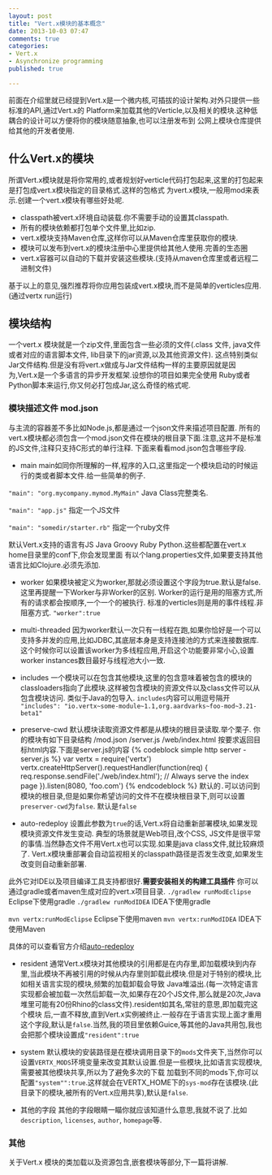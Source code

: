 ```yaml
---
layout: post
title: "Vert.x模块的基本概念"
date: 2013-10-03 07:47
comments: true
categories:
- Vert.x
- Asynchronize programming
published: true

---
```


前面在介绍里就已经提到Vert.x是一个微内核,可插拔的设计架构.对外只提供一些标准的API,通过Vert.x的
Platform来加载其他的Verticle,以及相关的模块.这种低耦合的设计可以方便将你的模块随意抽象,也可以注册发布到
公网上模块仓库提供给其他的开发者使用.

## 什么Vert.x的模块 ##
所谓Vert.x模块就是将你常用的,或者规划好verticle代码打包起来,这里的打包起来是打包成vert.x模块指定的目录格式.这样的包格式
为vert.x模块,一般用mod来表示.创建一个vert.x模块有哪些好处呢.

* classpath被vert.x环境自动装载.你不需要手动的设置其classpath.
* 所有的模块依赖都打包单个文件里,比如zip.
* vert.x模块支持Maven仓库,这样你可以从Maven仓库里获取你的模块.
* 模块可以发布到vert.x的模块注册中心里提供给其他人使用.完善的生态圈
* vert.x容器可以自动的下载并安装这些模块.(支持从maven仓库里或者远程二进制文件)

基于以上的意见,强烈推荐将你应用包装成vert.x模块,而不是简单的verticles应用.(通过vertx run运行)

## 模块结构 ##
一个vert.x 模块就是一个zip文件,里面包含一些必须的文件(.class 文件, java文件 或者对应的语言脚本文件, lib目录下的jar资源,以及其他资源文件).
这点特别类似Jar文件结构.但是没有将vert.x做成与Jar文件结构一样的主要原因就是因为,Vert.x是一个多语言的异步开发框架.设想你的项目如果完全使用
Ruby或者Python脚本来运行,你又何必打包成Jar,这么奇怪的格式呢.

### 模块描述文件 mod.json ###
与主流的容器差不多比如Node.js,都是通过一个json文件来描述项目配置.
所有的vert.x模块都必须包含一个mod.json文件在模块的根目录下面.注意,这并不是标准的JS文件,注释只支持C形式的单行注释.
下面来看看mod.json包含哪些字段.

* main
main如同你所理解的一样,程序的入口,这里指定一个模块启动的时候运行的类或者脚本文件.给一些简单的例子.

`"main": "org.mycompany.mymod.MyMain"` Java Class完整类名.

`"main": "app.js"` 指定一个JS文件

`"main": "somedir/starter.rb"` 指定一个ruby文件

默认Vert.x支持的语言有JS Java Groovy Ruby Python.这些都配置在vert.x home目录里的conf下,你会发现里面
有以个lang.properties文件,如果要支持其他语言比如Clojure.必须先添加.

* worker
如果模块被定义为worker,那就必须设置这个字段为true.默认是false.
这里再提醒一下Worker与非Worker的区别. Worker的运行是用的阻塞方式,所有的请求都会按顺序,一个一个的被执行.
标准的verticles则是用的事件线程.非阻塞方式.
`"worker":true`

* multi-threaded
因为worker默认一次只有一线程在跑,如果你恰好是一个可以支持多并发的应用,比如JDBC,其底层本身是支持连接池的方式来连接数据库.
这个时候你可以设置该worker为多线程应用,开启这个功能要非常小心,设置worker instances数目最好与线程池大小一致.

* includes
一个模块可以在包含其他模块,这里的包含意味着被包含的模块的classloaders指向了此模块.这样被包含模块的资源文件以及class文件可以从包含模块访问.
类似于Java的包导入.
`includes`内容可以用逗号隔开
`"includes": "io.vertx~some-module~1.1,org.aardvarks~foo-mod~3.21-beta1"`

* preserve-cwd
默认模块读取资源文件都是从模块的根目录读取.举个栗子.
你的模块有如下目录结构
    /mod.json
    /server.js
    /web/index.html
按要求返回目标html内容.下面是server.js的内容
{% codeblock simple http server - server.js %}
var vertx = require('vertx')
vertx.createHttpServer().requestHandler(function(req) {
   req.response.sendFile('./web/index.html'); // Always serve the index page
}).listen(8080, 'foo.com')
{% endcodeblock %}
默认的`.`可以访问到模块的根目录,但是如果你希望访问的文件不在模块根目录下,则可以设置`preserver-cwd`为`false`.
默认是`false`

* auto-redeploy
设置此参数为`true`的话,Vert.x将自动重新部署模块,如果发现模块资源文件发生变动.
典型的场景就是Web项目,改个CSS, JS文件是很平常的事情.当然静态文件不用Vert.x也可以实现.如果是java class文件,就比较麻烦了.
Vert.x模块重部署会自动监视相关的classpath路径是否发生改变,如果发生改变则自动重新部署.

此外它对IDE以及项目编译工具支持都很好.**需要安装相关的构建工具插件**
你可以通过gradle或者maven生成对应的vert.x项目目录.
`./gradlew runModEclipse` Eclipse下使用gradle
`./gradlew runModIDEA` IDEA下使用gradle

`mvn vertx:runModEclipse` Eclipse下使用maven
`mvn vertx:runModIDEA` IDEA下使用Maven

具体的可以查看官方介绍[auto-redeploy](http://vertx.io/dev_guide.html#auto-redeploy)

* resident
通常Vert.x模块对其他模块的引用都是在内存里,即加载模块到内存里,当此模块不再被引用的时候从内存里则卸载此模块.但是对于特别的模块,比如相关语言实现的模块,频繁的加载卸载会导致
Java堆溢出.(每一次特定语言实现都会被加载一次然后卸载一次,如果存在20个JS文件,那么就是20次,Java堆里可能有20份Rhino的class文件).resident如其名,常驻的意思,即加载完这个模块
后,一直不释放,直到Vert.x实例被终止.一般存在于语言实现上面才重用这个字段,默认是`false`.当然,我的项目里依赖Guice,等其他的Java共用包,我也会把那个模块设置成`"resident":true`

* system
默认模块的安装路径是在模块调用目录下的`mods`文件夹下,当然你可以设置`VERTX_MODS`环境变量来改变其默认设置.但是一些模块,比如语言实现模块,需要被其他模块共享,所以为了避免多次的下载
加载到不同的mods下,你可以配置`"system"":true`.这样就会在VERTX_HOME下的`sys-mod`存在该模块.(此目录下的模块,被所有的Vert.x应用共享),默认是`false`.

* 其他的字段
其他的字段眼睛一瞄你就应该知道什么意思,我就不说了.比如`description`, `licenses`, `author`, `homepage`等.

### 其他 ###
关于Vert.x 模块的类加载以及资源包含,嵌套模块等部分,下一篇将讲解.




















